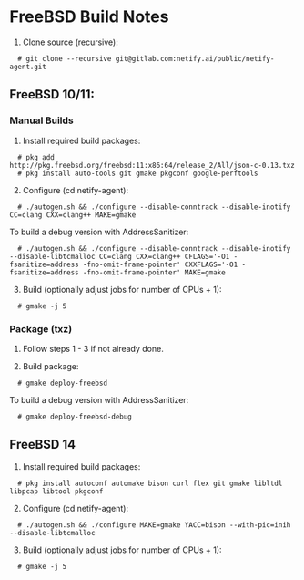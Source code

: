 # FreeBSD Build Notes

1. Clone source (recursive):

```
  # git clone --recursive git@gitlab.com:netify.ai/public/netify-agent.git
```

## FreeBSD 10/11:

### Manual Builds

1. Install required build packages:
```
  # pkg add http://pkg.freebsd.org/freebsd:11:x86:64/release_2/All/json-c-0.13.txz
  # pkg install auto-tools git gmake pkgconf google-perftools
```
2. Configure (cd netify-agent):

```
  # ./autogen.sh && ./configure --disable-conntrack --disable-inotify CC=clang CXX=clang++ MAKE=gmake
```
To build a debug version with AddressSanitizer:
```
  # ./autogen.sh && ./configure --disable-conntrack --disable-inotify --disable-libtcmalloc CC=clang CXX=clang++ CFLAGS='-O1 -fsanitize=address -fno-omit-frame-pointer' CXXFLAGS='-O1 -fsanitize=address -fno-omit-frame-pointer' MAKE=gmake
```
3. Build (optionally adjust jobs for number of CPUs + 1):
```
  # gmake -j 5
```

### Package (txz)

1. Follow steps 1 - 3 if not already done.

2. Build package:
```
  # gmake deploy-freebsd
```
To build a debug version with AddressSanitizer:
```
  # gmake deploy-freebsd-debug
```

## FreeBSD 14

1. Install required build packages:
```
  # pkg install autoconf automake bison curl flex git gmake libltdl libpcap libtool pkgconf
```

2. Configure (cd netify-agent):

```
  # ./autogen.sh && ./configure MAKE=gmake YACC=bison --with-pic=inih --disable-libtcmalloc
```

3. Build (optionally adjust jobs for number of CPUs + 1):
```
  # gmake -j 5
```
